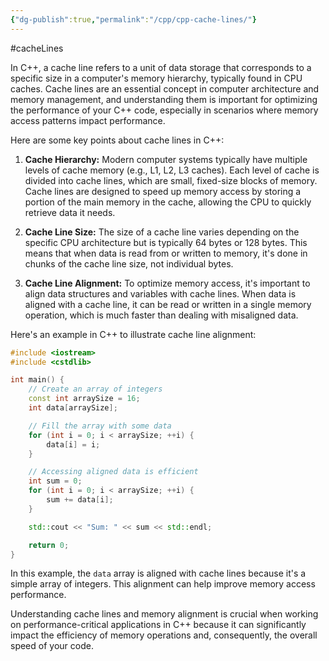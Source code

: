 ```yaml
---
{"dg-publish":true,"permalink":"/cpp/cpp-cache-lines/"}
---
```


#cacheLines

In C++, a cache line refers to a unit of data storage that corresponds to a specific size in a computer's memory hierarchy, typically found in CPU caches. Cache lines are an essential concept in computer architecture and memory management, and understanding them is important for optimizing the performance of your C++ code, especially in scenarios where memory access patterns impact performance.

Here are some key points about cache lines in C++:

1. **Cache Hierarchy:** Modern computer systems typically have multiple levels of cache memory (e.g., L1, L2, L3 caches). Each level of cache is divided into cache lines, which are small, fixed-size blocks of memory. Cache lines are designed to speed up memory access by storing a portion of the main memory in the cache, allowing the CPU to quickly retrieve data it needs.

2. **Cache Line Size:** The size of a cache line varies depending on the specific CPU architecture but is typically 64 bytes or 128 bytes. This means that when data is read from or written to memory, it's done in chunks of the cache line size, not individual bytes.

3. **Cache Line Alignment:** To optimize memory access, it's important to align data structures and variables with cache lines. When data is aligned with a cache line, it can be read or written in a single memory operation, which is much faster than dealing with misaligned data.

Here's an example in C++ to illustrate cache line alignment:

```cpp
#include <iostream>
#include <cstdlib>

int main() {
    // Create an array of integers
    const int arraySize = 16;
    int data[arraySize];

    // Fill the array with some data
    for (int i = 0; i < arraySize; ++i) {
        data[i] = i;
    }

    // Accessing aligned data is efficient
    int sum = 0;
    for (int i = 0; i < arraySize; ++i) {
        sum += data[i];
    }

    std::cout << "Sum: " << sum << std::endl;

    return 0;
}
```

In this example, the `data` array is aligned with cache lines because it's a simple array of integers. This alignment can help improve memory access performance.

Understanding cache lines and memory alignment is crucial when working on performance-critical applications in C++ because it can significantly impact the efficiency of memory operations and, consequently, the overall speed of your code.
